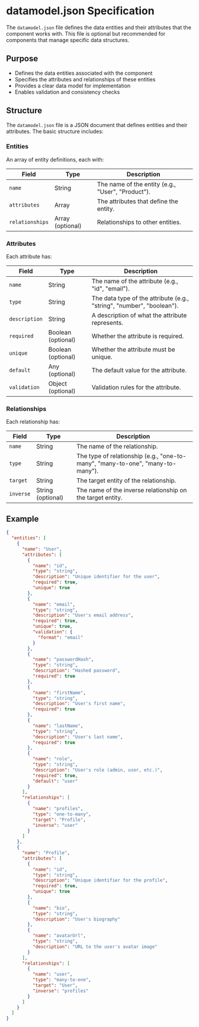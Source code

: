 # datamodel.json Specification

The `datamodel.json` file defines the data entities and their attributes that the component works with. This file is optional but recommended for components that manage specific data structures.

## Purpose

- Defines the data entities associated with the component
- Specifies the attributes and relationships of these entities
- Provides a clear data model for implementation
- Enables validation and consistency checks

## Structure

The `datamodel.json` file is a JSON document that defines entities and their attributes. The basic structure includes:

### Entities

An array of entity definitions, each with:

| Field | Type | Description |
|-------|------|-------------|
| `name` | String | The name of the entity (e.g., "User", "Product"). |
| `attributes` | Array | The attributes that define the entity. |
| `relationships` | Array (optional) | Relationships to other entities. |

### Attributes

Each attribute has:

| Field | Type | Description |
|-------|------|-------------|
| `name` | String | The name of the attribute (e.g., "id", "email"). |
| `type` | String | The data type of the attribute (e.g., "string", "number", "boolean"). |
| `description` | String | A description of what the attribute represents. |
| `required` | Boolean (optional) | Whether the attribute is required. |
| `unique` | Boolean (optional) | Whether the attribute must be unique. |
| `default` | Any (optional) | The default value for the attribute. |
| `validation` | Object (optional) | Validation rules for the attribute. |

### Relationships

Each relationship has:

| Field | Type | Description |
|-------|------|-------------|
| `name` | String | The name of the relationship. |
| `type` | String | The type of relationship (e.g., "one-to-many", "many-to-one", "many-to-many"). |
| `target` | String | The target entity of the relationship. |
| `inverse` | String (optional) | The name of the inverse relationship on the target entity. |

## Example

```json
{
  "entities": [
    {
      "name": "User",
      "attributes": [
        {
          "name": "id",
          "type": "string",
          "description": "Unique identifier for the user",
          "required": true,
          "unique": true
        },
        {
          "name": "email",
          "type": "string",
          "description": "User's email address",
          "required": true,
          "unique": true,
          "validation": {
            "format": "email"
          }
        },
        {
          "name": "passwordHash",
          "type": "string",
          "description": "Hashed password",
          "required": true
        },
        {
          "name": "firstName",
          "type": "string",
          "description": "User's first name",
          "required": true
        },
        {
          "name": "lastName",
          "type": "string",
          "description": "User's last name",
          "required": true
        },
        {
          "name": "role",
          "type": "string",
          "description": "User's role (admin, user, etc.)",
          "required": true,
          "default": "user"
        }
      ],
      "relationships": [
        {
          "name": "profiles",
          "type": "one-to-many",
          "target": "Profile",
          "inverse": "user"
        }
      ]
    },
    {
      "name": "Profile",
      "attributes": [
        {
          "name": "id",
          "type": "string",
          "description": "Unique identifier for the profile",
          "required": true,
          "unique": true
        },
        {
          "name": "bio",
          "type": "string",
          "description": "User's biography"
        },
        {
          "name": "avatarUrl",
          "type": "string",
          "description": "URL to the user's avatar image"
        }
      ],
      "relationships": [
        {
          "name": "user",
          "type": "many-to-one",
          "target": "User",
          "inverse": "profiles"
        }
      ]
    }
  ]
}